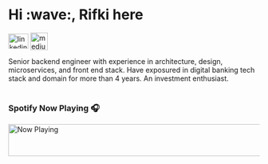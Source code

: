 <h1 align="left">Hi :wave:, Rifki here </h1>

<a href="https://linkedin.com/in/rifkinurfaiz" target="blank"><img align="center" src="https://raw.githubusercontent.com/rahuldkjain/github-profile-readme-generator/master/src/images/icons/Social/linked-in-alt.svg" alt="linkedin" height="30" width="40" /></a>
<a href="https://medium.com/@rifkinurfaiz" target="blank"><img align="center" src="https://miro.medium.com/max/1400/1*psYl0y9DUzZWtHzFJLIvTw.png" alt="medium" height="35" width="35" /></a>
  
Senior backend engineer with experience in architecture, design, microservices, and front end stack. Have exposured in digital banking tech stack and domain for more than 4 years. An investment enthusiast.
<br>
<br>
### Spotify Now Playing :headphones:

<a href="https://spotify-now-playing-xi-snowy.vercel.app/now-playing?open"><img src="https://spotify-now-playing-xi-snowy.vercel.app/now-playing" width="540" height="64" alt="Now Playing"></a>
